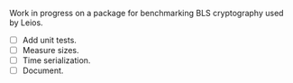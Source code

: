 Work in progress on a package for benchmarking BLS cryptography used by Leios.

- [ ] Add unit tests.
- [ ] Measure sizes.
- [ ] Time serialization.
- [ ] Document.
